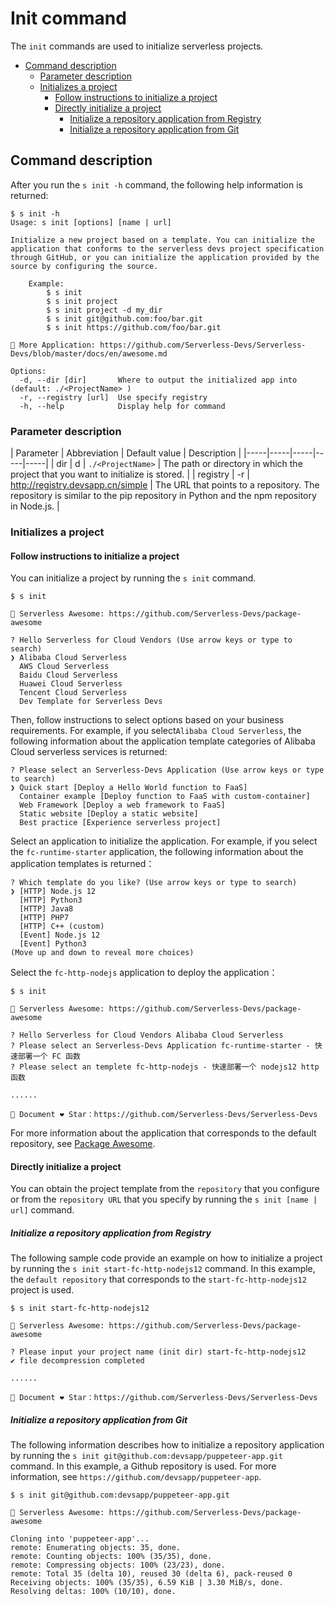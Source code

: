 # Init command

The `init` commands are used to initialize serverless projects. 

- [Command description](#Command-description)
    - [Parameter description](#Parameter-description)
    - [Initializes a project](#Initializes-a-project)
        - [Follow instructions to initialize a project](#Follow-instructions-to-initialize-a-project)
        - [Directly initialize a project](#Directly-initialize-a-project)
            - [Initialize a repository application from Registry](#Initialize-a-repository-application-from-Regsitry)
            - [Initialize a repository application from Git](#Initialize-a-repository-application-from-Git)

## Command description

After you run the `s init -h` command, the following help information is returned:

```shell script
$ s init -h
Usage: s init [options] [name | url]

Initialize a new project based on a template. You can initialize the application that conforms to the serverless devs project specification through GitHub, or you can initialize the application provided by the source by configuring the source.

    Example:
        $ s init
        $ s init project
        $ s init project -d my_dir
        $ s init git@github.com:foo/bar.git
        $ s init https://github.com/foo/bar.git
        
🚀 More Application: https://github.com/Serverless-Devs/Serverless-Devs/blob/master/docs/en/awesome.md

Options:
  -d, --dir [dir]       Where to output the initialized app into (default: ./<ProjectName> )
  -r, --registry [url]  Use specify registry
  -h, --help            Display help for command
```

### Parameter description

| Parameter | Abbreviation | Default value | Description |
|-----|-----|-----|-----|-----|
| dir | d | `./<ProjectName>` | The path or directory in which the project that you want to initialize is stored. | 
| registry | -r | http://registry.devsapp.cn/simple | The URL that points to a repository. The repository is similar to the pip repository in Python and the npm repository in Node.js. |


### Initializes a project

#### Follow instructions to initialize a project

You can initialize a project by running the `s init` command.

```shell script
$ s init

🚀 Serverless Awesome: https://github.com/Serverless-Devs/package-awesome

? Hello Serverless for Cloud Vendors (Use arrow keys or type to search)
❯ Alibaba Cloud Serverless 
  AWS Cloud Serverless 
  Baidu Cloud Serverless 
  Huawei Cloud Serverless 
  Tencent Cloud Serverless 
  Dev Template for Serverless Devs 
```

Then, follow instructions to select options based on your business requirements. For example, if you select`Alibaba Cloud Serverless`, the following information about the application template categories of Alibaba Cloud serverless services is returned:

```shell script
? Please select an Serverless-Devs Application (Use arrow keys or type to search)
❯ Quick start [Deploy a Hello World function to FaaS] 
  Container example [Deploy function to FaaS with custom-container] 
  Web Framework [Deploy a web framework to FaaS] 
  Static website [Deploy a static website] 
  Best practice [Experience serverless project] 
```

Select an application to initialize the application. For example, if you select the `fc-runtime-starter` application, the following information about the application templates is returned：

```shell script
? Which template do you like? (Use arrow keys or type to search)
❯ [HTTP] Node.js 12 
  [HTTP] Python3 
  [HTTP] Java8 
  [HTTP] PHP7 
  [HTTP] C++ (custom) 
  [Event] Node.js 12 
  [Event] Python3 
(Move up and down to reveal more choices)
```

Select the `fc-http-nodejs` application to deploy the application：

```shell script
$ s init                                         

🚀 Serverless Awesome: https://github.com/Serverless-Devs/package-awesome

? Hello Serverless for Cloud Vendors Alibaba Cloud Serverless
? Please select an Serverless-Devs Application fc-runtime-starter - 快速部署一个 FC 函数
? Please select an templete fc-http-nodejs - 快速部署一个 nodejs12 http函数

......

💞 Document ❤ Star：https://github.com/Serverless-Devs/Serverless-Devs
```

For more information about the application that corresponds to the default repository, see [Package Awesome](https://github.com/Serverless-Devs/package-awesome).

#### Directly initialize a project

You can obtain the project template from the `repository` that you configure or from the `repository URL` that you specify by running the `s init [name | url]` command. 

##### Initialize a repository application from Registry

The following sample code provide an example on how to initialize a project by running the `s init start-fc-http-nodejs12` command. In this example, the `default repository` that corresponds to the `start-fc-http-nodejs12` project is used.

```shell script
$ s init start-fc-http-nodejs12

🚀 Serverless Awesome: https://github.com/Serverless-Devs/package-awesome

? Please input your project name (init dir) start-fc-http-nodejs12
✔ file decompression completed

......

💞 Document ❤ Star：https://github.com/Serverless-Devs/Serverless-Devs
```

##### Initialize a repository application from Git

The following information describes how to initialize a repository application by running the `s init git@github.com:devsapp/puppeteer-app.git` command. In this example, a Github repository is used. For more information, see `https://github.com/devsapp/puppeteer-app`.

```shell script
$ s init git@github.com:devsapp/puppeteer-app.git

🚀 Serverless Awesome: https://github.com/Serverless-Devs/package-awesome

Cloning into 'puppeteer-app'...
remote: Enumerating objects: 35, done.
remote: Counting objects: 100% (35/35), done.
remote: Compressing objects: 100% (23/23), done.
remote: Total 35 (delta 10), reused 30 (delta 6), pack-reused 0
Receiving objects: 100% (35/35), 6.59 KiB | 3.30 MiB/s, done.
Resolving deltas: 100% (10/10), done.
```




